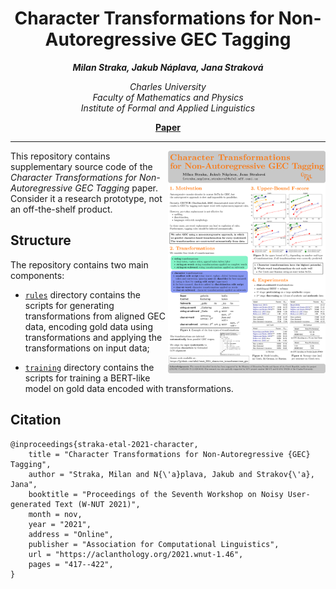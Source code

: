 <h1 align="center"><b>Character Transformations for Non-Autoregressive GEC Tagging</b></h1>

<p align="center"><i><b>Milan Straka, Jakub Náplava, Jana Straková</b></i></p>

<p align="center"><i>Charles University<br>Faculty of Mathematics and Physics<br>Institute of Formal and Applied Linguistics</i></p>

<p align="center"><a href="https://aclanthology.org/2021.wnut-1.46/"><b>Paper</b></a></p>

---

<div><img src="poster.svg" alt="Poster" width="50%" align="right"></div>

This repository contains supplementary source code of the
_Character Transformations for Non-Autoregressive GEC Tagging_ paper.
Consider it a research prototype, not an off-the-shelf product.

## Structure

The repository contains two main components:

- [`rules`](rules) directory contains the scripts for generating
  transformations from aligned GEC data, encoding gold data using
  transformations and applying the transformations on input data;

- [`training`](training) directory contains the scripts for training
  a BERT-like model on gold data encoded with transformations.

## Citation

```
@inproceedings{straka-etal-2021-character,
    title = "Character Transformations for Non-Autoregressive {GEC} Tagging",
    author = "Straka, Milan and N{\'a}plava, Jakub and Strakov{\'a}, Jana",
    booktitle = "Proceedings of the Seventh Workshop on Noisy User-generated Text (W-NUT 2021)",
    month = nov,
    year = "2021",
    address = "Online",
    publisher = "Association for Computational Linguistics",
    url = "https://aclanthology.org/2021.wnut-1.46",
    pages = "417--422",
}
```
